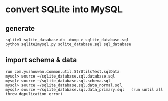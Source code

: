 # convert SQLite into MySQL
## generate
    sqlite3 sqlite_database.db .dump > sqlite_database.sql
    python sqlite2mysql.py sqlite_database.sql sql_database

## import schema & data
    run com.yuzhouwan.common.util.StrUtilsTest.sqlData
    mysql> source ~/sqlite_database.sql.database.sql
    mysql> source ~/sqlite_database.sql.schema.sql
    mysql> source ~/sqlite_database.sql.data_normal.sql
    mysql> source ~/sqlite_database.sql.data_primary.sql   (run until all throw depulication error)
